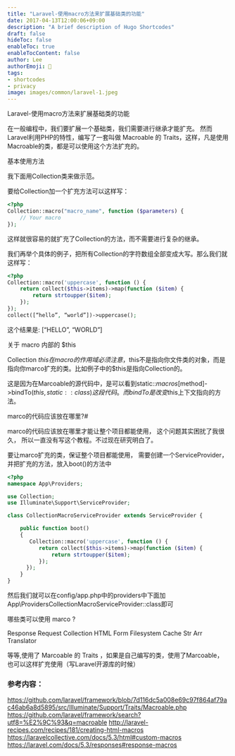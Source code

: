 ```yaml
---
title: "Laravel-使用macro方法来扩展基础类的功能"
date: 2017-04-13T12:00:06+09:00
description: "A brief description of Hugo Shortcodes"
draft: false
hideToc: false
enableToc: true
enableTocContent: false
author: Lee
authorEmoji: 👺
tags: 
- shortcodes
- privacy
image: images/common/laravel-1.jpeg
---
```


Laravel-使用macro方法来扩展基础类的功能

在一般编程中，我们要扩展一个基础类，我们需要进行继承才能扩充。
然而Laravel利用PHP的特性，编写了一套叫做 Macroable 的 Traits，这样，凡是使用Macroable的类，都是可以使用这个方法扩充的。

基本使用方法

我下面用Collection类来做示范。

要给Collection加一个扩充方法可以这样写：

```php
<?php
Collection::macro("macro_name", function ($parameters) {
    // Your macro
});
```

这样就很容易的就扩充了Collection的方法，而不需要进行复杂的继承。

我们再举个具体的例子，把所有Collection的字符数组全部变成大写。那么我们就这样写：

```php
<?php
Collection::macro('uppercase', function () {
    return collect($this->items)->map(function ($item) {
        return strtoupper($item);
    });
});
collect([“hello”, “world”])->uppercase();
```

这个结果是: [“HELLO”, “WORLD”]

关于 macro 内部的 $this

Collection $this 在macro的作用域必须注意，$this不是指向你文件类的对象，而是指向你marco扩充的类。比如例子中的$this是指向Collection的。

这是因为在Marcoable的源代码中，是可以看到static::$macros[$method]->bindTo($this, static::class)这段代码。而bindTo是改变$this上下文指向的方法。

marco的代码应该放在哪里?#

marco的代码应该放在哪里才能让整个项目都能使用， 这个问题其实困扰了我很久， 所以一直没有写这个教程。不过现在研究明白了。

要让marco扩充的类，保证整个项目都能使用， 需要创建一个ServiceProvider，并把扩充的方法，放入boot()的方法中

```php
<?php
namespace App\Providers;

use Collection;
use Illuminate\Support\ServiceProvider;

class CollectionMacroServiceProvider extends ServiceProvider {

    public function boot()
    {
       Collection::macro('uppercase', function () {
          return collect($this->items)->map(function ($item) {
              return strtoupper($item);
          });
      });
    }
}
```
然后我们就可以在config/app.php中的providers中下面加App\ProvidersCollectionMacroServiceProvider::class即可

哪些类可以使用 marco ?

Response
Request
Collection
HTML
Form
Filesystem
Cache
Str
Arr
Translator

等等,使用了 Marcoable 的 Traits ，如果是自己编写的类，使用了Marcoable，也可以这样扩充使用（写Laravel开源库的时候）

### 参考内容：

https://github.com/laravel/framework/blob/7d116dc5a008e69c97f864af79ac46ab6a8d5895/src/Illuminate/Support/Traits/Macroable.php
https://github.com/laravel/framework/search?utf8=%E2%9C%93&q=macroable
http://laravel-recipes.com/recipes/181/creating-html-macros
https://laravelcollective.com/docs/5.3/html#custom-macros
https://laravel.com/docs/5.3/responses#response-macros

